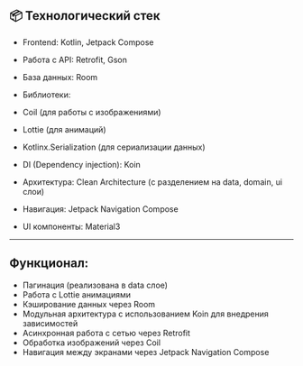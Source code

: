 ## 📦 Технологический стек

- Frontend: Kotlin, Jetpack Compose
- Работа с API: Retrofit, Gson
- База данных: Room
  
- Библиотеки:
- Coil (для работы с изображениями)
- Lottie (для анимаций)
- Kotlinx.Serialization (для сериализации данных)
- DI (Dependency injection): Koin

- Архитектура: Clean Architecture (с разделением на data, domain, ui слои)
  
- Навигация: Jetpack Navigation Compose

- UI компоненты: Material3
---

## Функционал:

- Пагинация (реализована в data слое)
- Работа с Lottie анимациями
- Кэширование данных через Room
- Модульная архитектура с использованием Koin для внедрения зависимостей
- Асинхронная работа с сетью через Retrofit
- Обработка изображений через Coil
- Навигация между экранами через Jetpack Navigation Compose

